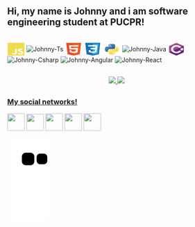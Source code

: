 <h2> Hi, my name is Johnny and i am software engineering student at PUCPR!</h2>

<div style="display: inline_block"><br>
  <img align="center" alt="Johnny-Js" height="30" width="40" src="https://raw.githubusercontent.com/devicons/devicon/master/icons/javascript/javascript-plain.svg">
  <img align="center" alt="Johnny-Ts" height="30" width="40" src="https://cdn.jsdelivr.net/gh/devicons/devicon/icons/typescript/typescript-plain.svg">
  <img align="center" alt="Johnny-HTML" height="30" width="40" src="https://raw.githubusercontent.com/devicons/devicon/master/icons/html5/html5-original.svg">
  <img align="center" alt="Johnny-CSS" height="30" width="40" src="https://raw.githubusercontent.com/devicons/devicon/master/icons/css3/css3-original.svg">
  <img align="center" alt="Johnny-Python" height="30" width="40" src="https://raw.githubusercontent.com/devicons/devicon/master/icons/python/python-original.svg">
  <img align="center" alt="Johnny-Java" height="30" width="40" src="https://cdn4.iconfinder.com/data/icons/logos-and-brands/512/181_Java_logo_logos-256.png">
  <img align="center" alt="Johnny-Csharp" height="30" width="40" src="https://raw.githubusercontent.com/devicons/devicon/master/icons/csharp/csharp-original.svg">
    <img align="center" alt="Johnny-Csharp" height="30" width="40" src="https://cdn.jsdelivr.net/gh/devicons/devicon/icons/php/php-plain.svg">
  <img align="center" alt="Johnny-Angular" height="30" width="40" src="https://cdn.jsdelivr.net/gh/devicons/devicon/icons/angularjs/angularjs-original.svg">
    <img align="center" alt="Johnny-React" height="30" width="40" src="https://cdn.jsdelivr.net/gh/devicons/devicon/icons/react/react-original.svg">
  
  
</div>

##
<div align="center">
  <a href="https://github.com/JohnnyCarvalho">
  <img height="180em" src="https://github-readme-stats.vercel.app/api?username=JohnnyCarvalho&show_icons=true&theme=dracula&include_all_commits=true&count_private=true"/>
  <img height="180em" src="https://github-readme-stats.vercel.app/api/top-langs/?username=JohnnyCarvalho&layout=compact&langs_count=7&theme=dracula"/>
</div>
  
## 
  <h3>My social networks!</h3>
<div>
  <a href="https://instagram.com/rafaballerini" target="_blank" rel="external"><img src="https://cdn2.iconfinder.com/data/icons/social-icons-33/128/Instagram-256.png" height="40" width="40" target="_blank" rel="external"></a>
 <a href="https://discord.gg/CdeTyxUn" target="_blank" ><img src="https://cdn2.iconfinder.com/data/icons/gaming-platforms-squircle/250/discord_squircle-256.png" height="39" width="40" target="_blank"></a> 
  <a href = "https://api.whatsapp.com/send?phone=5541995341904&text=Ol%C3%A1%2C%20vi%20seu%20an%C3%BAncio%20no%20site!"><img src="https://cdn2.iconfinder.com/data/icons/social-media-applications/64/social_media_applications_23-whatsapp-256.png" height="40" width="40" target="_blank"></a>
  <a href="https://linkedin.com/in/johnny-carvalho-em" target="_blank"><img src="https://cdn2.iconfinder.com/data/icons/social-media-applications/64/social_media_applications_14-linkedin-256.png" height="40" width="40" target="_blank"></a> 
  <a href="https://twitter.com/JohnnyCarvalhoD" target="_blank"><img src="https://cdn2.iconfinder.com/data/icons/social-media-2285/512/1_Twitter3_colored_svg-256.png" height="40" width="40" target="_blank"></a>
  
  ![Snake animation](https://github.com/JohnnyCarvalho/JohnnyCarvalho/blob/output/github-contribution-grid-snake.svg)
</div>

